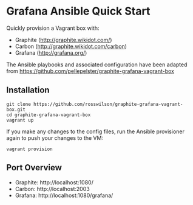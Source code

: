 # Grafana Ansible Quick Start

Quickly provision a Vagrant box with:

* Graphite (http://graphite.wikidot.com/)
* Carbon (http://graphite.wikidot.com/carbon)
* Grafana (http://grafana.org/)

The Ansible playbooks and associated configuration have been adapted from https://github.com/pellepelster/graphite-grafana-vagrant-box

## Installation

```
git clone https://github.com/rosswilson/graphite-grafana-vagrant-box.git
cd graphite-grafana-vagrant-box
vagrant up
```

If you make any changes to the config files, run the Ansible provisioner again to push your changes to the VM:

```
vagrant provision
```

## Port Overview

* Graphite: http://localhost:1080/
* Carbon: http://localhost:2003
* Grafana: http://localhost:1080/grafana/

